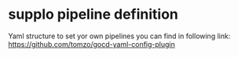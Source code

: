 # supplo pipeline definition

Yaml structure to set yor own pipelines you can find in following link:
https://github.com/tomzo/gocd-yaml-config-plugin
